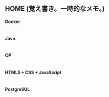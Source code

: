## HOME (覚え書き。一時的なメモ。)
#### Docker
~~~
~~~
#### Java
~~~
~~~
#### C#
~~~
~~~
#### HTML5 + CSS + JavaScript
~~~
~~~
#### PostgreSQL
~~~
~~~


